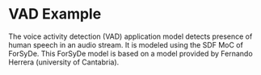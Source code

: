 # VAD Example

The voice activity detection (VAD) application model detects presence of human speech in an audio stream.
It is modeled using the SDF MoC of ForSyDe.
This ForSyDe model is based on a model provided by Fernando Herrera (university of Cantabria).
